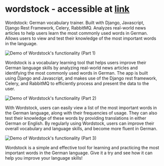 # wordstock - accessible at [link](http://157.245.36.123/)
Wordstock: German vocabulary trainer. Built with Django, Javascript, Django Rest Framework, Celery, RabbitMQ. Analyzes real-world news articles to help users learn the most commonly used words in German. Allows users to view and test their knowledge of the most important words in the language.

![Demo of Wordstock's functionality (Part 1)](https://media.giphy.com/media/iG5jCIdvkgaHepyxIz/giphy.gif)

Wordstock is a vocabulary learning tool that helps users improve their German language skills by analyzing real-world news articles and identifying the most commonly used words in German. The app is built using Django and Javascript, and makes use of the Django rest framework, Celery, and RabbitMQ to efficiently process and present the data to the user.

![Demo of Wordstock's functionality (Part 2)](https://media.giphy.com/media/rCIIYopU8FQH67cq8u/giphy.gif)

With Wordstock, users can easily view a list of the most important words in the German language, along with their frequencies of usage. They can also test their knowledge of these words by providing translations in either German or English. By regularly using Wordstock, users can improve their overall vocabulary and language skills, and become more fluent in German.

![Demo of Wordstock's functionality (Part 3)](https://media.giphy.com/media/g9xMXTMpUm6FfeNggj/giphy.gif)

Wordstock is a simple and effective tool for learning and practicing the most important words in the German language. Give it a try and see how it can help you improve your language skills!
